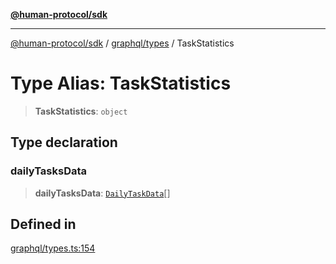 [**@human-protocol/sdk**](../../../README.md)

***

[@human-protocol/sdk](../../../modules.md) / [graphql/types](../README.md) / TaskStatistics

# Type Alias: TaskStatistics

> **TaskStatistics**: `object`

## Type declaration

### dailyTasksData

> **dailyTasksData**: [`DailyTaskData`](DailyTaskData.md)[]

## Defined in

[graphql/types.ts:154](https://github.com/humanprotocol/human-protocol/blob/9480691eff25e131d672112e77ba62259439ab43/packages/sdk/typescript/human-protocol-sdk/src/graphql/types.ts#L154)

